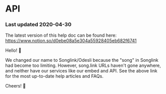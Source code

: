 # API

### Last updated 2020-04-30

The latest version of this help doc can be found here: https://www.notion.so/d0ebe08a5e304a55928405eb682f6741

Hello! 👋

We changed our name to Songlink/Odesli because the "song" in Songlink had become too limiting. However, song.link URLs haven't gone anywhere, and neither have our services like our embed and API. See the above link for the most up-to-date help articles and FAQs.

Cheers! 🎉
